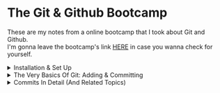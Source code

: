# The Git & Github Bootcamp

These are my notes from a online bootcamp that I took about Git and Github.  
I'm gonna leave the bootcamp's link [HERE](https://www.udemy.com/course/git-and-github-bootcamp/) in case you wanna check for yourself.

<details>
  <summary>Installation & Set Up</summary>

  ### Some commands

  * **Configuring your git name & email**:

  ```git
    git config --global user.name "Arthur Candido"
  ```
  ```git
    git config --global user.email "carlos.arthur.candido@gmail.com"
  ```  

  * **Display current user name**:

  ```git
    git config user.name
  ```

  * **ls (List)**: List the contents of the working directory

  ```git
     ls
  ```

  * **start . (Windows) | open . (Mac)**: Open the working directory folder

  ```git
     start .
  ```
  ```git
     open .
  ```

  * **ls _folderName_**: List the contents of the selected folder _folderName_

  ```git
     ls folderName
  ```

  * **start _folderName_ (Windows) | open _folderName_ (Mac)**: Open the selected _folderName_ folder

  ```git
     start folderName
  ```
  ```git
     open folderName
  ```

  * **clear**: Clear the content of the terminal

  ```git
     clear
  ```
  > 📝 Note: The command just erases the content of the terminal, it doesn't restart the command lines.

  * **ls _folderName1/folderName2_**: List the contents of the selected folder _folderName2_ inside the folder _folderName1_

  ```git
     ls folderName1/folderName2
  ```

  * **pwd (Print Working Directory)**: Prints the path to the working directory

  ```git
     pwd
  ```

  * **cd (change directory) folderName**: Change and move between folders

  ```git
     cd folderName/
  ```

  * **cd ..**: "Back up" one directory

  ```git
     cd ..
  ```

  * Creates a file (or mutiples)

  ```git
     touch fileName.extension
     touch fileName1.extension fileName2.extension fileName3.extension
     touch folderName1/folderName2/fileName.extension
  ```

  * **mkdir (make directory)** Creates a directory (or mutiples)

  ```git
     mkdir folderName
     mkdir folderName1 folderName2 folderName3
  ```
  > 📝 Note: The folder name mustn't contain space. If necessary, you need to use quotes i.e "Sea Turtles".

  * **rm (remove)** Delete a file (or mutiples)

  ```git
     rm fileName
     rm fileName1 fileName2 fileName3
  ```
  > 📝 Note: It Permanently removes them!

  * **rm -rf (r = recursive; f = force)** Delete a directory

  ```git
     rm -rf folderName
  ```
  > 📝 Note: -rf is a flag. A flag can be used to modify the behaviour of the command.
</details>

<details>
  <summary>The Very Basics Of Git: Adding & Committing</summary>

  ### Some commands

  * Gives information on the current status of a git repository and its contents

  ```git
     git status
  ```
  > 📝 Note: [status documentation](https://git-scm.com/docs/git-status).

  * Creates a new git repository

  ```git
     git init
  ```
  > 📝 Note: [init documentation](https://git-scm.com/docs/git-init).  
  > 📝 Note: Do not init a repo inside of a repo!

  * **ls -a**: List all hidden files

  ```git
     ls -a
  ```
  
  * Add changes from the working directory to be commited later

  ```git
     git add fileName
     git add fileName1 fileName2 fileName3
  ```
  > 📝 Note: [add documentation](https://git-scm.com/docs/git-add).
  
  * Add all changes at once from the working directory to be commited later

  ```git
     git add .
  ```
  
  * Commits the files

  ```git
     git commit
  ```
  > 📝 Note: [commit documentation](https://git-scm.com/docs/git-commit).  
  > 📝 Note: It opens the terminal to edit the commit message. To use a code editor (e.g. Visual Studio Code) to edit the commit message, check the section "Configuring Git's Default Editor".

  * Commits the files with a message

  ```git
     git commit -m "my message"
  ```
  
  * Log of the commits for a given repository

  ```git
     git log
  ```
  > 📝 Note: [log documentation](https://git-scm.com/docs/git-log). 

</details>

<details>
  <summary>Commits In Detail (And Related Topics)</summary>

  ### Reference Manual To All Git Commands And Main Topics
  [Git Documentation](https://git-scm.com/docs). 
  
  ### Configuring Git's Default Editor
  [Git's Editor Configuration](https://git-scm.com/book/en/v2/Appendix-C%3A-Git-Commands-Setup-and-Config). 
  
  ### Some commands
  
</details>
